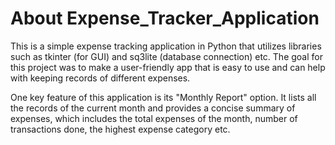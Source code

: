 # About Expense_Tracker_Application
This is a simple expense tracking application in Python that utilizes libraries such as tkinter (for GUI) and sq3lite (database connection) etc. The goal for this project was to make a user-friendly app that is easy to use and can help with keeping records of different expenses.

One key feature of this application is its "Monthly Report" option. It lists all the records of the current month and provides a concise summary of expenses, which includes the total expenses of the month, number of transactions done, the highest expense category etc.

